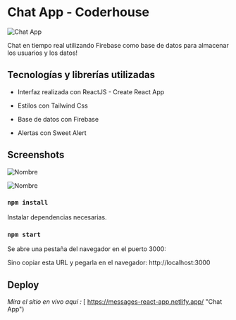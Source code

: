 # Chat App - Coderhouse

![Chat App](https://i.ibb.co/Ykh7VwJ/Screenshot-1.png "Chat App")

Chat en tiempo real utilizando Firebase como base de datos para almacenar los usuarios y los datos! 

## Tecnologías y librerías utilizadas

- Interfaz realizada con ReactJS - Create React App

- Estilos con Tailwind Css

- Base de datos con Firebase

- Alertas con Sweet Alert

## Screenshots

![Nombre](https://i.ibb.co/PcLh8d0/Screenshot-2.png "Chat")

![Nombre](https://i.ibb.co/4VML4Q5/Screenshot-3.png "Chat")



### `npm install`

Instalar dependencias necesarias.

### `npm start`

Se abre una pestaña del navegador en el puerto 3000:

Sino copiar esta URL y pegarla en el navegador: http://localhost:3000


## Deploy

*Mira el sitio en vivo aquí :* [ https://messages-react-app.netlify.app/ "Chat App")